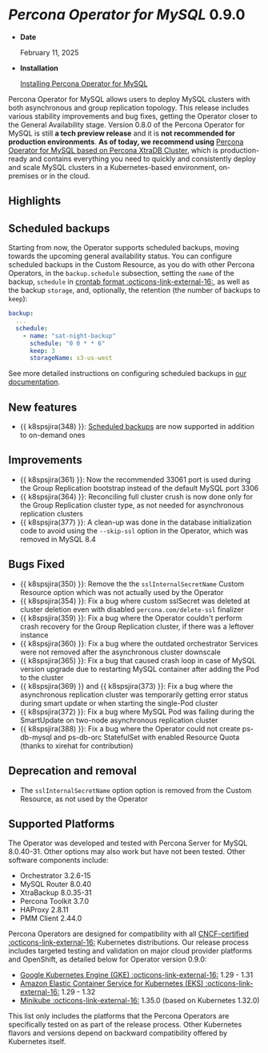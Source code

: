 # *Percona Operator for MySQL* 0.9.0

* **Date**

    February 11, 2025

* **Installation**

    [Installing Percona Operator for MySQL](../System-Requirements.md#installation-guidelines)

Percona Operator for MySQL allows users to deploy MySQL clusters with both asynchronous and group replication topology. This release includes various stability improvements and bug fixes, getting the Operator closer to the General Availability stage. Version 0.8.0 of the Percona Operator for MySQL is still **a tech preview release** and it is **not recommended for production environments**. **As of today, we recommend using** [Percona Operator for MySQL based on Percona XtraDB Cluster](https://docs.percona.com/percona-operator-for-mysql/pxc/index.html), which is production-ready and contains everything you need to quickly and consistently deploy and scale MySQL clusters in a Kubernetes-based environment, on-premises or in the cloud.

## Highlights

## Scheduled backups

Starting from now, the Operator supports scheduled backups, moving towards the upcoming general availability status. You can configure scheduled backups in the Custom Resource, as you do with other Percona Operators, in the `backup.schedule` subsection, setting the `name` of the backup, `schedule` in [crontab format :octicons-link-external-16:](https://en.wikipedia.org/wiki/Cron), as well as the backup `storage`, and, optionally, the retention (the number of backups to `keep`):

```yaml
backup:
  ...
  schedule:
    - name: "sat-night-backup"
      schedule: "0 0 * * 6"
      keep: 3
      storageName: s3-us-west
```

See more detailed instructions on configuring scheduled backups in [our documentation](../backups-scheduled.md).

## New features

* {{ k8spsjira(348) }}: [Scheduled backups](../backups-scheduled.md) are now supported in addition to on-demand ones

## Improvements

* {{ k8spsjira(361) }}: Now the recommended 33061 port is used during the Group Replication bootstrap instead of the default MySQL port 3306
* {{ k8spsjira(364) }}: Reconciling full cluster crush is now done only for the Group Replication cluster type, as not needed for asynchronous replication clusters
* {{ k8spsjira(377) }}: A clean-up was done in the database initialization code to avoid using the `--skip-ssl` option in the Operator, which was removed in MySQL 8.4 

## Bugs Fixed

* {{ k8spsjira(350) }}: Remove the the `sslInternalSecretName` Custom Resource option which was not actually used by the Operator
* {{ k8spsjira(354) }}: Fix a bug where custom sslSecret was deleted at cluster deletion even with disabled `percona.com/delete-ssl` finalizer
* {{ k8spsjira(359) }}: Fix a bug where the Operator couldn't perform crash recovery for the Group Replication cluster, if there was a leftover instance 
* {{ k8spsjira(360) }}: Fix a bug where the outdated orchestrator Services were not removed after the asynchronous cluster downscale
* {{ k8spsjira(365) }}: Fix a bug that caused crash loop in case of MySQL version upgrade due to restarting MySQL container after adding the Pod to the cluster
* {{ k8spsjira(369) }} and {{ k8spsjira(373) }}: Fix a bug where the asynchronous replication cluster was temporarily getting error status during smart update or when starting the single-Pod cluster
* {{ k8spsjira(372) }}: Fix a bug where MySQL Pod was failing during the SmartUpdate on two-node asynchronous replication cluster
* {{ k8spsjira(388) }}: Fix a bug where the Operator could not create ps-db-mysql and ps-db-orc StatefulSet with enabled Resource Quota (thanks to xirehat for contribution)

## Deprecation and removal

* The `sslInternalSecretName` option option is removed from the Custom Resource, as not used by the Operator

## Supported Platforms

The Operator was developed and tested with Percona Server for MySQL 8.0.40-31.
Other options may also work but have not been tested. Other software components include:

* Orchestrator 3.2.6-15
* MySQL Router 8.0.40
* XtraBackup 8.0.35-31
* Percona Toolkit 3.7.0
* HAProxy 2.8.11
* PMM Client 2.44.0

Percona Operators are designed for compatibility with all [CNCF-certified :octicons-link-external-16:](https://www.cncf.io/training/certification/software-conformance/) Kubernetes distributions. Our release process includes targeted testing and validation on major cloud provider platforms and OpenShift, as detailed below for Operator version 0.9.0:

* [Google Kubernetes Engine (GKE) :octicons-link-external-16:](https://cloud.google.com/kubernetes-engine) 1.29 - 1.31
* [Amazon Elastic Container Service for Kubernetes (EKS) :octicons-link-external-16:](https://aws.amazon.com) 1.29 - 1.32
* [Minikube :octicons-link-external-16:](https://minikube.sigs.k8s.io/docs/) 1.35.0 (based on Kubernetes 1.32.0)

This list only includes the platforms that the Percona Operators are specifically tested on as part of the release process. Other Kubernetes flavors and versions depend on backward compatibility offered by Kubernetes itself.
